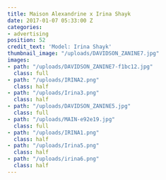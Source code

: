 ```yaml
---
title: Maison Alexandrine x Irina Shayk
date: 2017-01-07 05:33:00 Z
categories:
- advertising
position: 52
credit_text: 'Model: Irina Shayk'
thumbnail_image: "/uploads/DAVIDSON_ZANINE7.jpg"
images:
- path: "/uploads/DAVIDSON_ZANINE7-f1bc12.jpg"
  class: full
- path: "/uploads/IRINA2.png"
  class: half
- path: "/uploads/Irina3.png"
  class: half
- path: "/uploads/DAVIDSON_ZANINE5.jpg"
  class: full
- path: "/uploads/MAIN-e92e19.jpg"
  class: full
- path: "/uploads/IRINA1.png"
  class: half
- path: "/uploads/Irina5.png"
  class: half
- path: "/uploads/irina6.png"
  class: half
---
```


